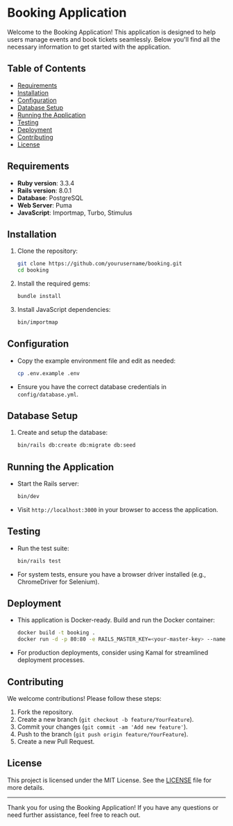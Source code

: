 # Booking Application

Welcome to the Booking Application! This application is designed to help users manage events and book tickets seamlessly. Below you'll find all the necessary information to get started with the application.

## Table of Contents

- [Requirements](#requirements)
- [Installation](#installation)
- [Configuration](#configuration)
- [Database Setup](#database-setup)
- [Running the Application](#running-the-application)
- [Testing](#testing)
- [Deployment](#deployment)
- [Contributing](#contributing)
- [License](#license)

## Requirements

- **Ruby version**: 3.3.4
- **Rails version**: 8.0.1
- **Database**: PostgreSQL
- **Web Server**: Puma
- **JavaScript**: Importmap, Turbo, Stimulus

## Installation

1. Clone the repository:
   ```bash
   git clone https://github.com/yourusername/booking.git
   cd booking
   ```

2. Install the required gems:
   ```bash
   bundle install
   ```

3. Install JavaScript dependencies:
   ```bash
   bin/importmap
   ```

## Configuration

- Copy the example environment file and edit as needed:
  ```bash
  cp .env.example .env
  ```

- Ensure you have the correct database credentials in `config/database.yml`.

## Database Setup

1. Create and setup the database:
   ```bash
   bin/rails db:create db:migrate db:seed
   ```

## Running the Application

- Start the Rails server:
  ```bash
  bin/dev
  ```

- Visit `http://localhost:3000` in your browser to access the application.

## Testing

- Run the test suite:
  ```bash
  bin/rails test
  ```

- For system tests, ensure you have a browser driver installed (e.g., ChromeDriver for Selenium).

## Deployment

- This application is Docker-ready. Build and run the Docker container:
  ```bash
  docker build -t booking .
  docker run -d -p 80:80 -e RAILS_MASTER_KEY=<your-master-key> --name booking booking
  ```

- For production deployments, consider using Kamal for streamlined deployment processes.

## Contributing

We welcome contributions! Please follow these steps:

1. Fork the repository.
2. Create a new branch (`git checkout -b feature/YourFeature`).
3. Commit your changes (`git commit -am 'Add new feature'`).
4. Push to the branch (`git push origin feature/YourFeature`).
5. Create a new Pull Request.

## License

This project is licensed under the MIT License. See the [LICENSE](LICENSE) file for more details.

---

Thank you for using the Booking Application! If you have any questions or need further assistance, feel free to reach out.
